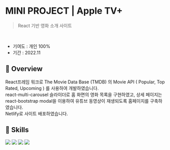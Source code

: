 # MINI PROJECT | Apple TV+
> React 기반 영화 소개 사이트
<br>

* 기여도 : 개인 100% <br> 
* 기간 : 2022.11

## 📍 Overview

React프레임 워크로 The Movie Data Base (TMDB) 의 Movie API ( Popular, Top Rated, Upcoming ) 를 사용하여 개발하였습니다. <br>
react-multi-carousel 슬라이더로 홈 화면의 영화 목록을 구현하였고, 상세 페이지는 react-bootstrap modal을 이용하여 유튜브 동영상이 재생되도록 홈페이지를 구축하였습니다.<br>
Netlify로 사이트 배포하였습니다.

## 🚀 Skills 
<img src="https://img.shields.io/badge/react-61DAFB?style=for-the-badge&logo=react&logoColor=black"> <img src="https://img.shields.io/badge/react router-CA4245?style=for-the-badge&logo=react router&logoColor=white"> <img src="https://img.shields.io/badge/redux-764ABC?style=for-the-badge&logo=redux&logoColor=white"> <img src="https://img.shields.io/badge/netlify-00C7B7?style=for-the-badge&logo=netlify&logoColor=white"> 
